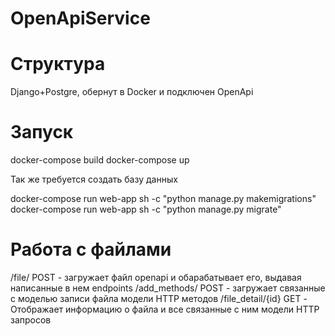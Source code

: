 # OpenApiService

# Структура

Django+Postgre, обернут в Docker и подключен OpenApi 

# Запуск

docker-compose build
docker-compose up

Так же требуется создать базу данных

docker-compose run web-app sh -c  "python manage.py makemigrations"
docker-compose run web-app sh -c  "python manage.py migrate"

# Работа с файлами

/file/ POST - загружает файл openapi и обарабатывает его, выдавая написанные в нем endpoints
/add_methods/ POST - загружает связанные с моделью записи файла модели HTTP методов
/file_detail/{id} GET - Отображает информацию о файла и все связанные с ним модели HTTP запросов 

